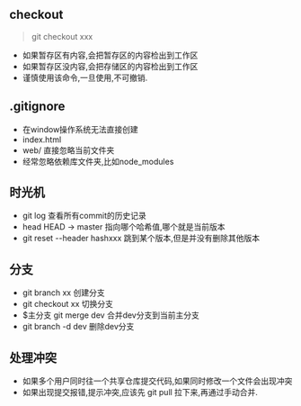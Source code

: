 ## checkout
> git checkout xxx

+ 如果暂存区有内容,会把暂存区的内容检出到工作区
+ 如果暂存区没内容,会把存储区的内容检出到工作区
+ 谨慎使用该命令,一旦使用,不可撤销.

## .gitignore
+ 在window操作系统无法直接创建
+ index.html
+ web/ 直接忽略当前文件夹
+ 经常忽略依赖库文件夹,比如node_modules

## 时光机
+ git log 查看所有commit的历史记录
+ head HEAD -> master 指向哪个哈希值,哪个就是当前版本
+ git  reset --header  hashxxx  跳到某个版本,但是并没有删除其他版本


## 分支
+ git branch  xx   创建分支
+ git checkout xx   切换分支
+ $主分支    git  merge  dev   合并dev分支到当前主分支
+ git branch -d  dev   删除dev分支

## 处理冲突
+ 如果多个用户同时往一个共享仓库提交代码,如果同时修改一个文件会出现冲突
+ 如果出现提交报错,提示冲突,应该先 git pull 拉下来,再通过手动合并.

